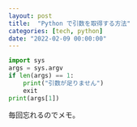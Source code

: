 ```yaml
---
layout: post
title:  "Python で引数を取得する方法"
categories: [tech, python]
date: "2022-02-09 00:00:00"
---
```


```python
import sys
args = sys.argv
if len(args) == 1:
    print("引数が足りません")
    exit
print(args[1])
```

毎回忘れるのでメモ。
